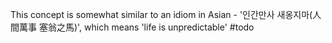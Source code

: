 
This concept is somewhat similar to an idiom in Asian - '인간만사 새옹지마(人間萬事 塞翁之馬)', which means 'life is unpredictable' #todo